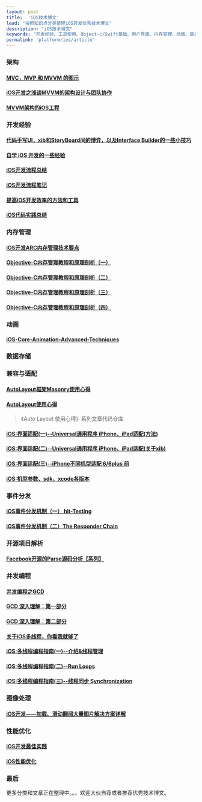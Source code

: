 ```yaml
---
layout: post
title:  'iOS技术博文'
lead: "按照知识点分类整理iOS开发优秀技术博文"
description: "iOS技术博文"
keywords: "开发经验、工具使用、Object-c/Swift基础、用户界面、内存管理、动画、数据存取、多媒体、传感器、地图与定位、蓝牙、项目构建分发、网络通信、多线程编程、系统服务、兼容与适配、调试与测试、图像处理、缓存、架构设计、滑动触摸与手势、自定义view、事件传递、开源项目应用与解析等等"
permalink: 'platform/ios/article'
---
```


### 架构

#### [MVC，MVP 和 MVVM 的图示](http://www.ruanyifeng.com/blog/2015/02/mvcmvp_mvvm.html)

#### [iOS开发之浅谈MVVM的架构设计与团队协作](http://www.cnblogs.com/ludashi/p/4211556.html)

#### [MVVM架构的iOS工程](https://github.com/lizelu/MVVM)

### 开发经验

#### [代码手写UI，xib和StoryBoard间的博弈，以及Interface Builder的一些小技巧](http://onevcat.com/2013/12/code-vs-xib-vs-storyboard/)

#### [自学 iOS 开发的一些经验](http://limboy.me/ios/2014/12/31/learning-ios.html)

#### [iOS开发流程总结](http://mobile.51cto.com/hot-410540.htm)

#### [iOS开发流程笔记](https://github.com/leecade/ios-dev-flow)

#### [提高iOS开发效率的方法和工具](http://yyny.me/ios/%E6%8F%90%E9%AB%98iOS%E5%BC%80%E5%8F%91%E6%95%88%E7%8E%87%E7%9A%84%E6%96%B9%E6%B3%95%E5%92%8C%E5%B7%A5%E5%85%B7/)

#### [iOS代码实践总结](http://blog.csdn.net/colorapp/article/details/48597267)

### 内存管理

#### [iOS开发ARC内存管理技术要点](http://www.cnblogs.com/flyFreeZn/p/4264220.html)

#### [Objective-C内存管理教程和原理剖析（一）](http://blog.jobbole.com/66197/)

#### [Objective-C内存管理教程和原理剖析（二）](http://blog.jobbole.com/66363/)

#### [Objective-C内存管理教程和原理剖析（三）](http://blog.jobbole.com/66369/)

#### [Objective-C内存管理教程和原理剖析（四）](http://blog.jobbole.com/66372/)

### 动画

#### [iOS-Core-Animation-Advanced-Techniques](https://github.com/AttackOnDobby/iOS-Core-Animation-Advanced-Techniques)

### 数据存储

### 兼容与适配

#### [AutoLayout框架Masonry使用心得](http://www.starming.com/index.php?v=index&view=81#2321327-tsina-1-36442-4a0daff92d30bb96be3f1c292fb368b5)

#### [AutoLayout使用心得](https://github.com/johnlui/AutoLayout)
> 《Auto Layout 使用心得》系列文章代码仓库

#### [iOS:界面适配(一)--Universal通用程序 iPhone、iPad适配(方法)](http://blog.csdn.net/houseq/article/details/39990343)

#### [iOS:界面适配(二)--Universal通用程序 iPhone、iPad适配(关于xib)](http://blog.csdn.net/houseq/article/details/40047813)

#### [iOS:界面适配(三)--iPhone不同机型适配 6/6plus 前](http://blog.csdn.net/houseq/article/details/40051207)

#### [ iOS:机型参数、sdk、xcode各版本](http://blog.csdn.net/houseq/article/details/24474073)

### 事件分发

#### [iOS事件分发机制（一） hit-Testing](http://suenblog.duapp.com/blog/100031/iOS%E4%BA%8B%E4%BB%B6%E5%88%86%E5%8F%91%E6%9C%BA%E5%88%B6%EF%BC%88%E4%B8%80%EF%BC%89%20hit-Testing)

#### [iOS事件分发机制（二）The Responder Chain](http://suenblog.duapp.com/blog/100032/iOS%E4%BA%8B%E4%BB%B6%E5%88%86%E5%8F%91%E6%9C%BA%E5%88%B6%EF%BC%88%E4%BA%8C%EF%BC%89The%20Responder%20Chain)

### 开源项目解析

#### [Facebook开源的Parse源码分析【系列】](https://github.com/ChenYilong/ParseSourceCodeStudy)

### 并发编程

#### [并发编程之GCD](http://blog.xcodev.com/archives/gcd-intro/)

#### [GCD 深入理解：第一部分](https://github.com/nixzhu/dev-blog/blob/master/2014-04-19-grand-central-dispatch-in-depth-part-1.md)

#### [GCD 深入理解：第二部分](https://github.com/nixzhu/dev-blog/blob/master/2014-05-14-grand-central-dispatch-in-depth-part-2.md)

#### [关于iOS多线程，你看我就够了](http://www.jianshu.com/p/0b0d9b1f1f19#)

#### [iOS:多线程编程指南(一)--介绍&线程管理](http://blog.csdn.net/houseq/article/details/28418467)

#### [ iOS:多线程编程指南(二)--Run Loops](http://blog.csdn.net/houseq/article/details/28597141)

#### [iOS:多线程编程指南(三)--线程同步 Synchronization](http://blog.csdn.net/houseq/article/details/28865421)

### 图像处理

#### [iOS开发——加载、滑动翻阅大量图片解决方案详解](http://blog.csdn.net/yiyaaixuexi/article/details/8252400)

### 性能优化

#### [iOS开发最佳实践](https://github.com/futurice/ios-good-practices)

#### [iOS性能优化](http://www.jianshu.com/p/9e1f0b44935c#)

### 最后

更多分类和文章正在整理中。。。欢迎大伙自荐或者推荐优秀技术博文。
